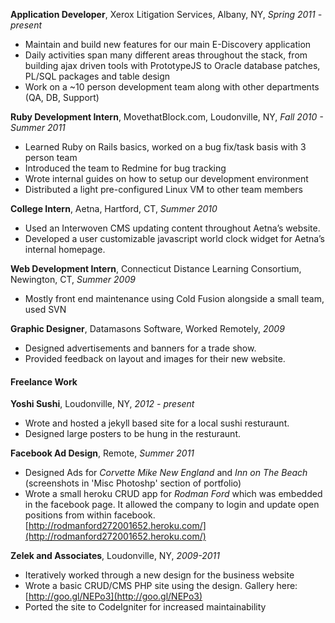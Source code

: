 **Application Developer**, Xerox Litigation Services, Albany, NY, _Spring 2011 - present_

* Maintain and build new features for our main E-Discovery application
* Daily activities span many different areas throughout the stack, from building ajax driven tools with PrototypeJS to Oracle database patches, PL/SQL packages and table design
* Work on a ~10 person development team along with other departments (QA, DB, Support)

**Ruby Development Intern**, MovethatBlock.com, Loudonville, NY, _Fall 2010 - Summer 2011_

* Learned Ruby on Rails basics, worked on a bug fix/task basis with 3 person team
* Introduced the team to Redmine for bug tracking
* Wrote internal guides on how to setup our development environment
* Distributed a light pre-configured Linux VM to other team members

**College Intern**, Aetna, Hartford, CT, _Summer 2010_

* Used an Interwoven CMS updating content throughout Aetna’s website.
* Developed a user customizable javascript world clock widget for Aetna’s internal homepage.

**Web Development Intern**, Connecticut Distance Learning Consortium, Newington, CT, _Summer 2009_

* Mostly front end maintenance using Cold Fusion alongside a small team, used SVN

**Graphic Designer**, Datamasons Software, Worked Remotely, _2009_

* Designed advertisements and banners for a trade show.
* Provided feedback on layout and images for their new website.

#### Freelance Work

**Yoshi Sushi**, Loudonville, NY, _2012 - present_

* Wrote and hosted a jekyll based site for a local sushi resturaunt.
* Designed large posters to be hung in the resturaunt.

**Facebook Ad Design**, Remote, _Summer 2011_

* Designed Ads for _Corvette Mike New England_ and _Inn on The Beach_ (screenshots in 'Misc Photoshp' section of portfolio)
* Wrote a small heroku CRUD app for _Rodman Ford_ which was embedded in the facebook page.
It allowed the company to login and update open positions from within facebook. [http://rodmanford272001652.heroku.com/](http://rodmanford272001652.heroku.com/)

**Zelek and Associates**, Loudonville, NY, _2009-2011_

* Iteratively worked through a new design for the business website
* Wrote a basic CRUD/CMS PHP site using the design. Gallery here: [http://goo.gl/NEPo3](http://goo.gl/NEPo3)
* Ported the site to CodeIgniter for increased maintainability
